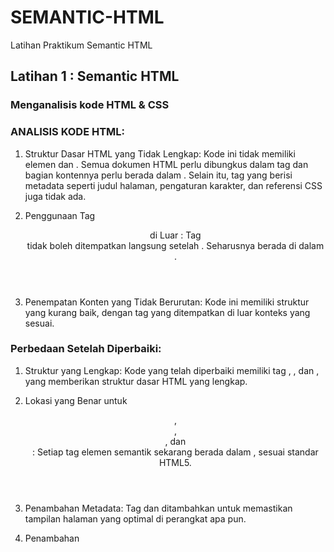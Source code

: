 # SEMANTIC-HTML
Latihan Praktikum Semantic HTML

## Latihan 1 : Semantic HTML

### Menganalisis kode HTML & CSS 

### ANALISIS KODE  HTML:

1. Struktur Dasar HTML yang Tidak Lengkap: Kode ini tidak memiliki elemen <html> dan <body>. Semua dokumen HTML perlu dibungkus dalam tag <html> dan bagian kontennya perlu berada dalam <body>. Selain itu, tag <head> yang     berisi metadata seperti judul halaman, pengaturan karakter, dan referensi CSS juga tidak ada.

2. Penggunaan Tag <header> di Luar <body>: Tag <header> tidak boleh ditempatkan langsung setelah <!DOCTYPE html>. Seharusnya berada di dalam <body>.

3. Penempatan Konten yang Tidak Berurutan: Kode ini memiliki struktur yang kurang baik, dengan tag yang ditempatkan di luar konteks yang sesuai.

### Perbedaan Setelah Diperbaiki:
   
1. Struktur yang Lengkap: Kode yang telah diperbaiki memiliki tag <html>, <head>, dan <body>, yang memberikan struktur dasar HTML yang lengkap.

2. Lokasi yang Benar untuk <header>, <nav>, <section>, dan <footer>: Setiap tag elemen semantik sekarang berada dalam <body>, sesuai standar HTML5.

3. Penambahan Metadata: Tag <meta charset="UTF-8"> dan <meta name="viewport"> ditambahkan untuk memastikan tampilan halaman yang optimal di perangkat apa pun.

4. Penambahan <title>: Menambahkan tag <title> pada bagian <head>, yang penting untuk SEO dan identifikasi halaman.

5. Peningkatan Keterbacaan Konten: Bagian <section> diperjelas dengan menambahkan elemen <h2> untuk judul dan <p> untuk isi konten. Ini membuat struktur halaman lebih bermakna dan ramah pengguna.

# ANALISIS KODE  CSS:

1. Kesalahan Penulisan Kurung pada Selector section

   Pada selector section, terdapat kesalahan penulisan tanda kurung. Kurung pembuka ( seharusnya ditulis dengan { agar sesuai dengan sintaks CSS yang benar.
   css Salin kode.

2. Kekurangan pada Penutupan Properti CSS

   Pada selector header, nav, section, footer, kode CSS tidak ditutup dengan kurung kurawal }. Hal ini menyebabkan properti padding: 5px; mungkin tidak terbaca dengan benar atau dapat menyebabkan kesalahan dalam penataan     elemen-elemen yang ada.

3. Setelah Diperbaiki

   Setelah perbaikan dilakukan, kode akan lebih rapi dan dapat berfungsi dengan benar sesuai harapan. grid-area akan mengatur layout halaman dengan benar, dan setiap elemen akan memiliki padding yang sama sehingga tampil     lebih rapi.
   
   Dengan struktur yang benar, section akan di-render dengan background sesuai warna yang telah ditentukan, dan tampilan layout secara keseluruhan akan sesuai dengan desain grid yang ditentukan di bagian body.
